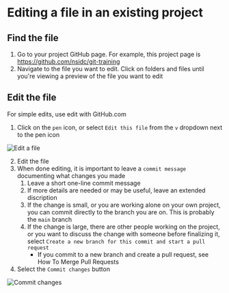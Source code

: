 # Editing a file in an existing project

## Find the file

1. Go to your project GitHub page. For example, this project page is https://github.com/nsidc/git-training
2. Navigate to the file you want to edit. Click on folders and files until you're viewing a preview of the file you want to edit

## Edit the file

For simple edits, use edit with GitHub.com

1. Click on the `pen` icon, or select `Edit this file` from the `v` dropdown next to the pen icon

![Edit a file](../_images/gh-edit-file.png)

2. Edit the file
3. When done editing, it is important to leave a `commit message` documenting what changes you made
   1. Leave a short one-line commit message
   2. If more details are needed or may be useful, leave an extended discription
   3. If the change is small, or you are working alone on your own project, you can commit directly to the branch you are on. This is probably the `main` branch
   4. If the change is large, there are other people working on the project, or you want to discuss the change with someone before finalizing it, select `Create a new branch for this commit and start a pull request`
      + If you commit to a new branch and create a pull request, see How To Merge Pull Requests
4. Select the `Commit changes` button


![Commit changes](../_images/gh-commit-changes.png)


<!--

Suggest leaving this out for now


### Editing with `GitHub.dev`

For more involved edits, maybe including mulitple files, using GitHub.dev. The GitHub.dev interface is a powerful code editor in your browser. For example, you can work on multiple files with tabs, or you can use split view and view realtime rendered Markdown files as you edit them.

0. When viewing an project, folder, or file on GitHub.com, edit the URL from `.com` to `.dev` to enter the GitHub.dev application.
2. Edit the file or files
3. When you are done with your edits, select the `Source Control` icon (`CTRL+SHFT+G`) in the sidebar.
4. Review your changes. 
5. If the change is small, you can commit directly to the branch you were on when browsing the files on GitHub.com
6. If the change is large, you can create a new branch from the `...` menu.
7. When you're finished, enter a commit message in the dialog box and select CTRL+Enter to finalize the commit
8. Finally, use the hamburge icon `=` in the top left and select `Go to Repository`

-->
